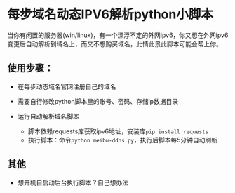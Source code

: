 # 每步域名动态IPV6解析python小脚本
当你有闲置的服务器(win/linux)，有一个漂浮不定的外网ipv6，你又想在外网ipv6变更后自动解析到域名上，而又不想购买域名，此情此景此脚本可能会帮上你。

## 使用步骤：
- 在每步动态域名官网注册自己的域名

- 需要自行修改python脚本里的账号、密码、存储ip数据目录

- 运行自动解析域名脚本
    - 脚本依赖requests库获取ipv6地址，安装库`pip install requests`
    - 执行脚本：命令`python meibu-ddns.py`，执行后脚本每5分钟自动刷新

## 其他
- 想开机自启动后台执行脚本？自己想办法
